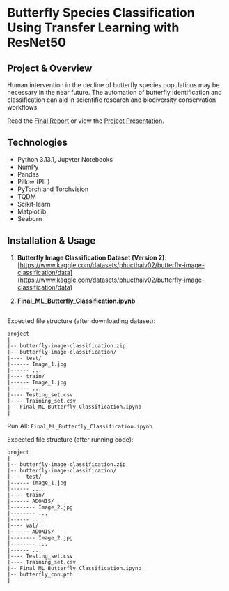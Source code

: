 # Butterfly Species Classification Using Transfer Learning with ResNet50

## Project & Overview

Human intervention in the decline of butterfly species populations may be necessary in the near future. The automation of butterfly identification and classification can aid in scientific research and biodiversity conservation workflows. 

Read the [Final Report](docs/report.pdf) or view the [Project Presentation](docs/447-present).


## Technologies 

- Python 3.13.1, Jupyter Notebooks
- NumPy
- Pandas
- Pillow (PIL)
- PyTorch and Torchvision
- TQDM
- Scikit-learn
- Matplotlib
- Seaborn 


## Installation & Usage

1. <b>Butterfly Image Classification Dataset (Version 2)</b>: [https://www.kaggle.com/datasets/phucthaiv02/butterfly-image-classification/data](https://www.kaggle.com/datasets/phucthaiv02/butterfly-image-classification/data) 

2. <b>[Final_ML_Butterfly_Classification.ipynb](notebooks/Final_ML_Butterfly_Classification.ipynb)</b>

## 

Expected file structure (after downloading dataset):
```
project
|
|-- butterfly-image-classification.zip
|-- butterfly-image-classification/
|---- test/
|------ Image_1.jpg
|------ ...
|---- train/
|------ Image_1.jpg
|------ ...
|---- Testing_set.csv
|---- Training_set.csv
|-- Final_ML_Butterfly_Classification.ipynb
|
```

Run All: `Final_ML_Butterfly_Classification.ipynb`

Expected file structure (after running code):
```
project
|
|-- butterfly-image-classification.zip
|-- butterfly-image-classification/
|---- test/
|------ Image_1.jpg
|------ ...
|---- train/
|------ ADONIS/
|-------- Image_2.jpg
|-------- ...
|------ ...
|---- val/
|------ ADONIS/
|-------- Image_2.jpg
|-------- ...
|------ ...
|---- Testing_set.csv
|---- Training_set.csv
|-- Final_ML_Butterfly_Classification.ipynb
|-- butterfly_cnn.pth
|
```

# 
